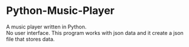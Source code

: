 # Python-Music-Player
A music player written in Python.    
No user interface.
This program works with json data and it create a json file that stores data.
